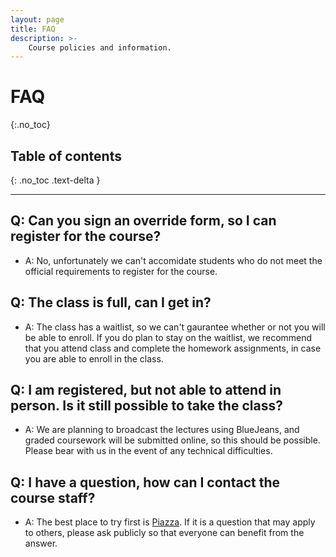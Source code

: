 ```yaml
---
layout: page
title: FAQ
description: >-
    Course policies and information.
---
```


# FAQ
{:.no_toc}

## Table of contents
{: .no_toc .text-delta }

---

## Q: Can you sign an override form, so I can register for the course?
- A: No, unfortunately we can't accomidate students who do not meet the official requirements to register for the course.

## Q: The class is full, can I get in?
- A: The class has a waitlist, so we can't gaurantee whether or not you will be able to enroll.  If you do plan to stay on the waitlist, we recommend that you attend class and complete the homework assignments, in case you are able to enroll in the class.

## Q: I am registered, but not able to attend in person.  Is it still possible to take the class?
- A: We are planning to broadcast the lectures using BlueJeans, and graded coursework will be submitted online, so this should be possible.  Please bear with us in the event of any technical difficulties.

## Q: I have a question, how can I contact the course staff?
- A: The best place to try first is [Piazza](https://piazza.com/class/krjfpfjr3es38i).  If it is a question that may apply to others, please ask publicly so that everyone can benefit from the answer.

